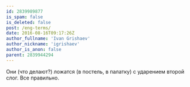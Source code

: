 ```yaml
---
id: 2839989877
is_spam: false
is_deleted: false
post: /eng-terms/
date: 2016-08-16T09:17:26Z
author_fullname: 'Ivan Grishaev'
author_nickname: 'igrishaev'
author_is_anon: false
parent: 2839944294
---
```


<p>Они (что делают?) ложатся (в постель, в палатку) с ударением второй слог. Все правильно.</p>
